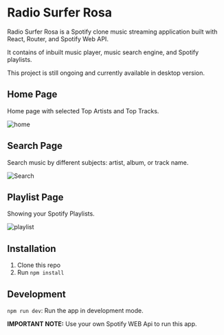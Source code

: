 # Radio Surfer Rosa

Radio Surfer Rosa is a Spotify clone music streaming application built with React, Router, and Spotify Web API.

It contains of inbuilt music player, music search engine, and Spotify playlists.

This project is still ongoing and currently available in desktop version.

## Home Page
Home page with selected Top Artists and Top Tracks.

![home](https://github.com/AnushkaRi/radio-surfer-rosa/assets/93154379/2c25a457-4463-4e3a-a4d7-6ba19905c7d5)


## Search Page
Search music by different subjects: artist, album, or track name.

![Search](https://github.com/AnushkaRi/radio-surfer-rosa/assets/93154379/10cffab5-fbd6-4c39-bcc0-d36ac8e3b0bb)


## Playlist Page
Showing your Spotify Playlists.

![playlist](https://github.com/AnushkaRi/radio-surfer-rosa/assets/93154379/fda61f7e-8a2f-44de-af1c-8b05d2a7f656)


## Installation
1. Clone this repo
2. Run `npm install`

## Development
 `npm run dev`: Run the app in development mode.

**IMPORTANT NOTE:** Use your own Spotify WEB Api to run this app.
